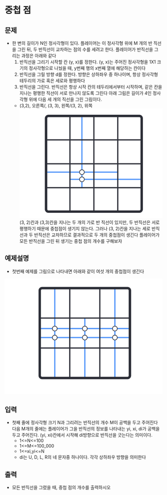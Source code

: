 # 중첩 점

## 문제

- 한 변의 길이가 N인 정사각형이 있다. 플레이어는 이 정사각형 위에 M 개의 반 직선을 그린 뒤, 두 반직선이 교차하는 점의 수를 세려고 한다. 플레이어가 반직선을 그리는 과정은 아래와 같다
  1. 반직선을 그리기 시작할 칸 (y, x)를 정한다. (y, x)는 주어진 정사각형을 1X1 크기의 정사각형으로 나눴을 때, y번째 행의 x번째 열에 해당하는 칸이다
  2. 반직선을 그릴 방향 d를 정한다. 방향은 상하좌우 중 하나이며, 항상 정사각형 테두리의 가로 혹은 세로와 평행하다
  3. 반직선을 그린다. 반직선은 항상 시작 칸의 테두리에서부터 시작하며, 같은 칸을 지나는 평행한 직선이 서로 만나지 않도록 그린다
     아래 그림은 길이가 4인 정사각형 위에 다음 세 개의 직선을 그린 그림이다.
  - (3,2), 오른쪽/, (3, 3), 왼쪽/(3, 2), 위쪽
    ![Alt text](images/image.png)
    (3, 2)칸과 (3,3)칸을 지나는 두 개의 가로 반 직선이 있지만, 두 반직선은 서로 평행하기 때문에 중첩점이 생기지 않는다. 그러나 (3, 2)칸을 지나는 세로 반직선과 두 반직선은 교차하므로 결과적으로 두 개의 중첩점이 생긴다
    플레이어가 모든 반직선을 그린 뒤 생기는 중첩 점의 개수를 구해보자

## 예제설명

- 첫번째 예제를 그림으로 나타내면 아래와 같이 여섯 개의 중첩점이 생긴다

![Alt text](images/image-1.png)

## 입력

- 첫째 줄에 정사각형 크기 N과 그리려는 반직선의 개수 M이 공백을 두고 주어진다  
  다음 M개의 줄에는 플레이어가 그을 반직선의 정보를 나타내는 yi, xi, di가 공백을 두고 주어진다. (yi, xi)칸에서 시작해 di방향으로 반직선을 긋는다는 의미이다.
  - 1<=N<=100
  - 1<=M<=100_000
  - 1<=xi,yi<=N
  - di는 U, D, L, R의 네 문자중 하나이다. 각각 상하좌우 방향을 의미한다

## 출력

- 모든 반직선을 그렸을 때, 중첩 점의 개수를 출력하시오

